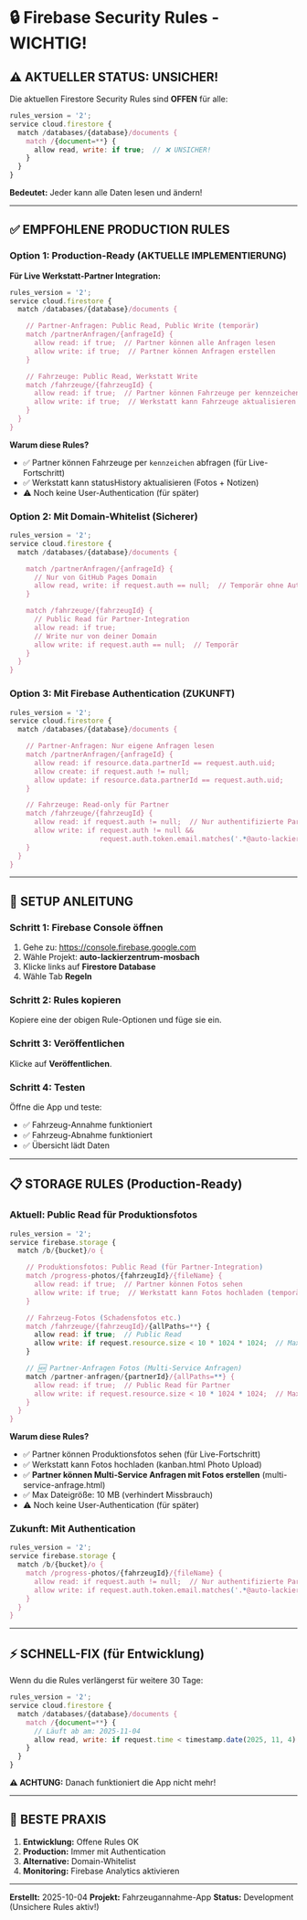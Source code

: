 # 🔒 Firebase Security Rules - WICHTIG!

## ⚠️ AKTUELLER STATUS: UNSICHER!

Die aktuellen Firestore Security Rules sind **OFFEN** für alle:

```javascript
rules_version = '2';
service cloud.firestore {
  match /databases/{database}/documents {
    match /{document=**} {
      allow read, write: if true;  // ❌ UNSICHER!
    }
  }
}
```

**Bedeutet:** Jeder kann alle Daten lesen und ändern!

---

## ✅ EMPFOHLENE PRODUCTION RULES

### Option 1: Production-Ready (AKTUELLE IMPLEMENTIERUNG)

**Für Live Werkstatt-Partner Integration:**

```javascript
rules_version = '2';
service cloud.firestore {
  match /databases/{database}/documents {

    // Partner-Anfragen: Public Read, Public Write (temporär)
    match /partnerAnfragen/{anfrageId} {
      allow read: if true;  // Partner können alle Anfragen lesen
      allow write: if true;  // Partner können Anfragen erstellen
    }

    // Fahrzeuge: Public Read, Werkstatt Write
    match /fahrzeuge/{fahrzeugId} {
      allow read: if true;  // Partner können Fahrzeuge per kennzeichen laden
      allow write: if true;  // Werkstatt kann Fahrzeuge aktualisieren (temporär)
    }
  }
}
```

**Warum diese Rules?**
- ✅ Partner können Fahrzeuge per `kennzeichen` abfragen (für Live-Fortschritt)
- ✅ Werkstatt kann statusHistory aktualisieren (Fotos + Notizen)
- ⚠️ Noch keine User-Authentication (für später)

### Option 2: Mit Domain-Whitelist (Sicherer)

```javascript
rules_version = '2';
service cloud.firestore {
  match /databases/{database}/documents {

    match /partnerAnfragen/{anfrageId} {
      // Nur von GitHub Pages Domain
      allow read, write: if request.auth == null;  // Temporär ohne Auth
    }

    match /fahrzeuge/{fahrzeugId} {
      // Public Read für Partner-Integration
      allow read: if true;
      // Write nur von deiner Domain
      allow write: if request.auth == null;  // Temporär
    }
  }
}
```

### Option 3: Mit Firebase Authentication (ZUKUNFT)

```javascript
rules_version = '2';
service cloud.firestore {
  match /databases/{database}/documents {

    // Partner-Anfragen: Nur eigene Anfragen lesen
    match /partnerAnfragen/{anfrageId} {
      allow read: if resource.data.partnerId == request.auth.uid;
      allow create: if request.auth != null;
      allow update: if resource.data.partnerId == request.auth.uid;
    }

    // Fahrzeuge: Read-only für Partner
    match /fahrzeuge/{fahrzeugId} {
      allow read: if request.auth != null;  // Nur authentifizierte Partner
      allow write: if request.auth != null &&
                      request.auth.token.email.matches('.*@auto-lackierzentrum\\.de$');
    }
  }
}
```

---

## 🚀 SETUP ANLEITUNG

### Schritt 1: Firebase Console öffnen

1. Gehe zu: https://console.firebase.google.com
2. Wähle Projekt: **auto-lackierzentrum-mosbach**
3. Klicke links auf **Firestore Database**
4. Wähle Tab **Regeln**

### Schritt 2: Rules kopieren

Kopiere eine der obigen Rule-Optionen und füge sie ein.

### Schritt 3: Veröffentlichen

Klicke auf **Veröffentlichen**.

### Schritt 4: Testen

Öffne die App und teste:
- ✅ Fahrzeug-Annahme funktioniert
- ✅ Fahrzeug-Abnahme funktioniert
- ✅ Übersicht lädt Daten

---

## 📋 STORAGE RULES (Production-Ready)

### Aktuell: Public Read für Produktionsfotos

```javascript
rules_version = '2';
service firebase.storage {
  match /b/{bucket}/o {

    // Produktionsfotos: Public Read (für Partner-Integration)
    match /progress-photos/{fahrzeugId}/{fileName} {
      allow read: if true;  // Partner können Fotos sehen
      allow write: if true;  // Werkstatt kann Fotos hochladen (temporär)
    }

    // Fahrzeug-Fotos (Schadensfotos etc.)
    match /fahrzeuge/{fahrzeugId}/{allPaths=**} {
      allow read: if true;  // Public Read
      allow write: if request.resource.size < 10 * 1024 * 1024;  // Max 10 MB
    }

    // 🆕 Partner-Anfragen Fotos (Multi-Service Anfragen)
    match /partner-anfragen/{partnerId}/{allPaths=**} {
      allow read: if true;  // Public Read für Partner
      allow write: if request.resource.size < 10 * 1024 * 1024;  // Max 10 MB
    }
  }
}
```

**Warum diese Rules?**
- ✅ Partner können Produktionsfotos sehen (für Live-Fortschritt)
- ✅ Werkstatt kann Fotos hochladen (kanban.html Photo Upload)
- ✅ **Partner können Multi-Service Anfragen mit Fotos erstellen** (multi-service-anfrage.html)
- ✅ Max Dateigröße: 10 MB (verhindert Missbrauch)
- ⚠️ Noch keine User-Authentication (für später)

### Zukunft: Mit Authentication

```javascript
rules_version = '2';
service firebase.storage {
  match /b/{bucket}/o {
    match /progress-photos/{fahrzeugId}/{fileName} {
      allow read: if request.auth != null;  // Nur authentifizierte Partner
      allow write: if request.auth.token.email.matches('.*@auto-lackierzentrum\\.de$');
    }
  }
}
```

---

## ⚡ SCHNELL-FIX (für Entwicklung)

Wenn du die Rules verlängerst für weitere 30 Tage:

```javascript
rules_version = '2';
service cloud.firestore {
  match /databases/{database}/documents {
    match /{document=**} {
      // Läuft ab am: 2025-11-04
      allow read, write: if request.time < timestamp.date(2025, 11, 4);
    }
  }
}
```

**⚠️ ACHTUNG:** Danach funktioniert die App nicht mehr!

---

## 🔐 BESTE PRAXIS

1. **Entwicklung:** Offene Rules OK
2. **Production:** Immer mit Authentication
3. **Alternative:** Domain-Whitelist
4. **Monitoring:** Firebase Analytics aktivieren

---

**Erstellt:** 2025-10-04
**Projekt:** Fahrzeugannahme-App
**Status:** Development (Unsichere Rules aktiv!)
